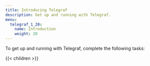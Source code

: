 ```yaml
---
title: Introducing Telegraf
description: Get up and running with Telegraf.
menu:
  telegraf_1_20:
    name: Introduction
    weight: 20
---
```


To get up and running with Telegraf, complete the following tasks:

{{< children >}}
